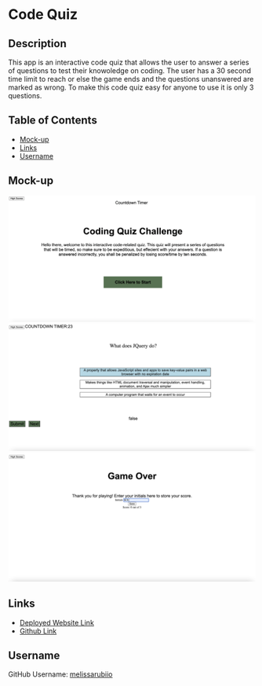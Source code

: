 # Code Quiz

## Description
This app is an interactive code quiz that allows the user to answer a series of questions to test their knowoledge on coding. The user has a 30 second time limit to reach or else the game ends and the questions unanswered are marked as wrong. To make this code quiz easy for anyone to use it is only 3 questions. 
## Table of Contents
- [Mock-up](#Mock-up)
- [Links](#Links)
- [Username](#Username)
## Mock-up
![alt mainscreen](/images/mainscreen-ss.png)
![alt quetsions](/images/questions-ss.png)
![alt gameover](/images/gameover-ss.png)
## Links
- [Deployed Website Link](https://melissarubiio.github.io/Web-Api-Code-Quiz/)
- [Github Link](https://github.com/melissarubiio/Web-Api-Code-Quiz)
## Username
GitHub Username: [melissarubiio](https://github.com/melissarubiio)